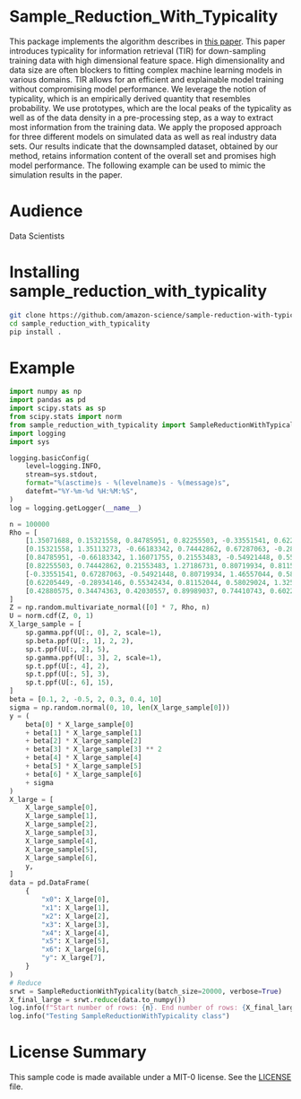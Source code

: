 # Sample_Reduction_With_Typicality

This package implements the algorithm describes in [this paper](https://www.google.com/search?q=GET+PAPER+URL+HERE). This paper introduces typicality for information retrieval (TIR) for down-sampling training data with high dimensional feature space. High dimensionality and data size are often blockers to fitting complex machine learning models in various domains. TIR allows for an efficient and explainable model training without compromising model performance. We leverage the notion of typicality, which is an empirically derived quantity that resembles probability. We use prototypes, which are the local peaks of the typicality as well as of the data density in a pre-processing step, as a way to extract most information from the training data. We apply the proposed approach for three different models on simulated data as well as real industry data sets. Our results indicate that the downsampled dataset, obtained by our method, retains information content of the overall set and promises high model performance. The following example can be used to mimic the simulation results in the paper.

# Audience

Data Scientists

# Installing sample_reduction_with_typicality
```bash
git clone https://github.com/amazon-science/sample-reduction-with-typicality.git
cd sample_reduction_with_typicality
pip install .
```

# Example

```python
import numpy as np
import pandas as pd
import scipy.stats as sp
from scipy.stats import norm
from sample_reduction_with_typicality import SampleReductionWithTypicality
import logging
import sys

logging.basicConfig(
    level=logging.INFO,
    stream=sys.stdout,
    format="%(asctime)s - %(levelname)s - %(message)s",
    datefmt="%Y-%m-%d %H:%M:%S",
)
log = logging.getLogger(__name__)

n = 100000
Rho = [
    [1.35071688, 0.15321558, 0.84785951, 0.82255503, -0.33551541, 0.62205449, 0.42880575],
    [0.15321558, 1.35113273, -0.66183342, 0.74442862, 0.67287063, -0.28934146, 0.34474363],
    [0.84785951, -0.66183342, 1.16071755, 0.21553483, -0.54921448, 0.55342434, 0.42030557],
    [0.82255503, 0.74442862, 0.21553483, 1.27186731, 0.80719934, 0.81152044, 0.89989037],
    [-0.33551541, 0.67287063, -0.54921448, 0.80719934, 1.46557044, 0.58029024, 0.74410743],
    [0.62205449, -0.28934146, 0.55342434, 0.81152044, 0.58029024, 1.32526075, 0.60227779],
    [0.42880575, 0.34474363, 0.42030557, 0.89989037, 0.74410743, 0.60227779, 1.09473434],
]
Z = np.random.multivariate_normal([0] * 7, Rho, n)
U = norm.cdf(Z, 0, 1)
X_large_sample = [
    sp.gamma.ppf(U[:, 0], 2, scale=1),
    sp.beta.ppf(U[:, 1], 2, 2),
    sp.t.ppf(U[:, 2], 5),
    sp.gamma.ppf(U[:, 3], 2, scale=1),
    sp.t.ppf(U[:, 4], 2),
    sp.t.ppf(U[:, 5], 3),
    sp.t.ppf(U[:, 6], 15),
]
beta = [0.1, 2, -0.5, 2, 0.3, 0.4, 10]
sigma = np.random.normal(0, 10, len(X_large_sample[0]))
y = (
    beta[0] * X_large_sample[0]
    + beta[1] * X_large_sample[1]
    + beta[2] * X_large_sample[2]
    + beta[3] * X_large_sample[3] ** 2
    + beta[4] * X_large_sample[4]
    + beta[5] * X_large_sample[5]
    + beta[6] * X_large_sample[6]
    + sigma
)
X_large = [
    X_large_sample[0],
    X_large_sample[1],
    X_large_sample[2],
    X_large_sample[3],
    X_large_sample[4],
    X_large_sample[5],
    X_large_sample[6],
    y,
]
data = pd.DataFrame(
    {
        "x0": X_large[0],
        "x1": X_large[1],
        "x2": X_large[2],
        "x3": X_large[3],
        "x4": X_large[4],
        "x5": X_large[5],
        "x6": X_large[6],
        "y": X_large[7],
    }
)
# Reduce
srwt = SampleReductionWithTypicality(batch_size=20000, verbose=True)
X_final_large = srwt.reduce(data.to_numpy())
log.info(f"Start number of rows: {n}. End number of rows: {X_final_large.shape}")
log.info("Testing SampleReductionWithTypicality class")
```

# License Summary

This sample code is made available under a MIT-0 license. See the [LICENSE](https://github.com/aws/sample_reduction_with_typicality/blob/master/LICENSE) file.
